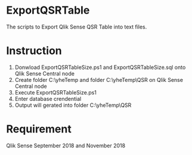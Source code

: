 # ExportQSRTable
The scripts to Export Qlik Sense QSR Table into text files.

# Instruction
1. Donwload ExportQSRTableSize.ps1 and ExportQSRTableSize.sql onto Qlik Sense Central node
2. Create folder C:\yheTemp and folder C:\yheTemp\QSR on Qlik Sense Central node
2. Execute ExportQSRTableSize.ps1
3. Enter database crendential
4. Output will gerated into folder C:\yheTemp\QSR

# Requirement
Qlik Sense September 2018 and November 2018

